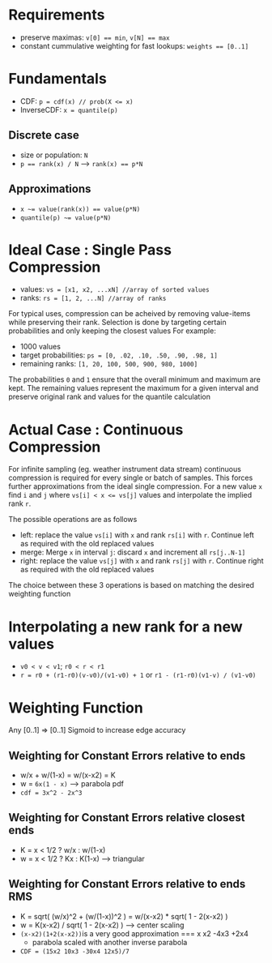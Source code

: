 <!-- markdownlint-disable MD004 MD007 MD010 MD041	MD022 MD024	MD032 -->

# Requirements

* preserve maximas: `v[0] == min`, `v[N] == max`
* constant cummulative weighting for fast lookups: `weights == [0..1]`

# Fundamentals

* CDF: `p = cdf(x) // prob(X <= x)`
* InverseCDF: `x = quantile(p)`

## Discrete case
* size or population: `N`
* `p == rank(x) / N` --> `rank(x) == p*N`

## Approximations
* `x ~= value(rank(x)) == value(p*N)`
* `quantile(p) ~= value(p*N)`

# Ideal Case : Single Pass Compression

* values: `vs = [x1, x2, ...xN] //array of sorted values`
* ranks: `rs = [1, 2, ...N] //array of ranks`

For typical uses, compression can be acheived by removing value-items while preserving their rank.
Selection is done by targeting certain probabilities and only keeping the closest values
For example:
* 1000 values
* target probabilities: `ps = [0, .02, .10, .50, .90, .98, 1]`
* remaining ranks: `[1, 20, 100, 500, 900, 980, 1000]`

The probabilities `0` and `1` ensure that the overall minimum and maximum are kept.
The remaining values represent the maximum for a given interval and preserve original rank and values for the quantile calculation

# Actual Case : Continuous Compression

For infinite sampling (eg. weather instrument data stream) continuous compression is required for every single or batch of samples.
This forces further approximations from the ideal single compression.
For a new value `x` find `i` and `j` where `vs[i] < x <= vs[j]` values and interpolate the implied rank `r`.

The possible operations are as follows
* left: replace the value `vs[i]` with `x` and rank `rs[i]` with `r`. Continue left as required with the old replaced values
* merge: Merge `x` in interval `j`: discard `x` and increment all `rs[j..N-1]`
* right: replace the value `vs[j]` with `x` and rank `rs[j]` with `r`. Continue right as required with the old replaced values

The choice between these 3 operations is based on matching the desired weighting function

# Interpolating a new rank for a new values
* `v0 < v < v1`; `r0 < r < r1`
* `r = r0 + (r1-r0)(v-v0)/(v1-v0) + 1` or `r1 - (r1-r0)(v1-v) / (v1-v0)`

# Weighting Function
Any [0..1] => [0..1] Sigmoid to increase edge accuracy

## Weighting for Constant Errors relative to ends
* w/x + w/(1-x) = w/(x-x2) = K
* w = `6x(1 - x)` --> parabola pdf
* `cdf = 3x^2 - 2x^3`

## Weighting for Constant Errors relative closest ends
* K = x < 1/2 ? w/x : w/(1-x)
* w = x < 1/2 ? Kx : K(1-x) --> triangular

## Weighting for Constant Errors relative to ends RMS
* K = sqrt( (w/x)^2 + (w/(1-x))^2 ) = w/(x-x2) * sqrt( 1 - 2(x-x2) )
* w = K(x-x2) / sqrt( 1 - 2(x-x2) ) --> center scaling
* `(x-x2)(1+2(x-x2))`is a very good approximation === x x2 -4x3 +2x4
  - parabola scaled with another inverse parabola
* `CDF = (15x2 10x3 -30x4 12x5)/7`
